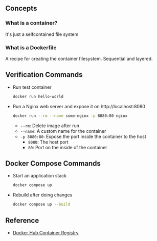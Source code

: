 ## Concepts

### What is a container?

It's just a selfcontained file system

### What is a Dockerfile

A recipe for creating the container filesystem. Sequential and layered.

## Verification Commands

- Run test container
  ```sh
  docker run hello-world
  ```

- Run a Nginx web server and expose it on http://localhost:8080
  ```sh
  docker run --rm --name some-nginx -p 8080:80 nginx
  ```
  - `--rm`: Delete image after run
  - `--name`: A custom name for the container
  - `-p 8080:80`: Expose the port inside the container to the host
    - `8080`: The host port
    - `80`: Port on the inside of the container

## Docker Compose Commands

- Start an application stack

  ```sh
  docker compose up
  ```
- Rebuild after doing changes

  ```sh
  docker compose up --build
  ```

## Reference

- [Docker Hub Container Registry](https://hub.docker.com/)
